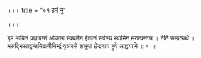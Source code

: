 +++
title = "०१ इमं नु"

+++

इमं मायिनं प्रज्ञावन्तं ओजसा स्वबलेन ईशानं सर्वस्य स्वामिनं मरुत्वन्तन्न । नेति सम्प्रत्यर्थे । मरुद्भिस्तद्वन्तमिदानीमिन्द्रं वृञ्जसे शत्रूणां छेदनाय हुवे आह्वयामि ॥ १ ॥